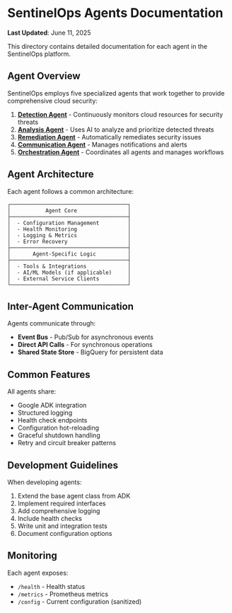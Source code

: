 # SentinelOps Agents Documentation

**Last Updated**: June 11, 2025

This directory contains detailed documentation for each agent in the SentinelOps platform.

## Agent Overview

SentinelOps employs five specialized agents that work together to provide comprehensive cloud security:

1. **[Detection Agent](./detection-agent.md)** - Continuously monitors cloud resources for security threats
2. **[Analysis Agent](./analysis-agent.md)** - Uses AI to analyze and prioritize detected threats
3. **[Remediation Agent](./remediation-agent.md)** - Automatically remediates security issues
4. **[Communication Agent](./communication-agent.md)** - Manages notifications and alerts
5. **[Orchestration Agent](./orchestration-agent.md)** - Coordinates all agents and manages workflows

## Agent Architecture

Each agent follows a common architecture:

```
┌─────────────────────────────────────┐
│           Agent Core                │
├─────────────────────────────────────┤
│  - Configuration Management         │
│  - Health Monitoring                │
│  - Logging & Metrics                │
│  - Error Recovery                   │
├─────────────────────────────────────┤
│       Agent-Specific Logic          │
├─────────────────────────────────────┤
│  - Tools & Integrations             │
│  - AI/ML Models (if applicable)     │
│  - External Service Clients         │
└─────────────────────────────────────┘
```

## Inter-Agent Communication

Agents communicate through:
- **Event Bus** - Pub/Sub for asynchronous events
- **Direct API Calls** - For synchronous operations
- **Shared State Store** - BigQuery for persistent data

## Common Features

All agents share:
- Google ADK integration
- Structured logging
- Health check endpoints
- Configuration hot-reloading
- Graceful shutdown handling
- Retry and circuit breaker patterns

## Development Guidelines

When developing agents:
1. Extend the base agent class from ADK
2. Implement required interfaces
3. Add comprehensive logging
4. Include health checks
5. Write unit and integration tests
6. Document configuration options

## Monitoring

Each agent exposes:
- `/health` - Health status
- `/metrics` - Prometheus metrics
- `/config` - Current configuration (sanitized)
